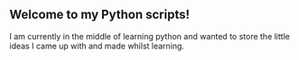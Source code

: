 ## Welcome to my Python scripts!

I am currently in the middle of learning python and wanted to store the little ideas I came up with and made whilst learning.
